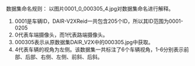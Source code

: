 数据集命名规则：
以图片0001_0_000305_4.jpg对数据集命名进行解释。
1. 0001是车辆ID，DAIR-V2XReid一共包含205个ID，所以其ID范围为0001-0205
2. 0代表车端摄像头，而1代表路端摄像头。
3. 000305表示从原数据集DAIR_V2X中的000305.jpg中获取。
4. 4代表车辆的视角为左侧。该数据集一共标注了6个车辆视角，1-6分别表示前部、后部、右侧、左侧、前斜、后斜。